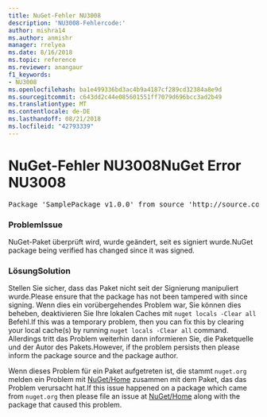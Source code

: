 ```yaml
---
title: NuGet-Fehler NU3008
description: 'NU3008-Fehlercode:'
author: mishra14
ms.author: anmishr
manager: rrelyea
ms.date: 8/16/2018
ms.topic: reference
ms.reviewer: anangaur
f1_keywords:
- NU3008
ms.openlocfilehash: ba1e499336bd3ac4b9a4187cf289cd32384a8e9d
ms.sourcegitcommit: c643dd2c44e085601551ff7079d696bcc3ad2b49
ms.translationtype: MT
ms.contentlocale: de-DE
ms.lasthandoff: 08/21/2018
ms.locfileid: "42793339"
---
```

# <a name="nuget-error-nu3008"></a><span data-ttu-id="fd42c-103">NuGet-Fehler NU3008</span><span class="sxs-lookup"><span data-stu-id="fd42c-103">NuGet Error NU3008</span></span>

<pre>Package 'SamplePackage v1.0.0' from source 'http://source.com/index.json': The package integrity check failed.</pre>

### <a name="issue"></a><span data-ttu-id="fd42c-104">Problem</span><span class="sxs-lookup"><span data-stu-id="fd42c-104">Issue</span></span>

<span data-ttu-id="fd42c-105">NuGet-Paket überprüft wird, wurde geändert, seit es signiert wurde.</span><span class="sxs-lookup"><span data-stu-id="fd42c-105">NuGet package being verified has changed since it was signed.</span></span>


### <a name="solution"></a><span data-ttu-id="fd42c-106">Lösung</span><span class="sxs-lookup"><span data-stu-id="fd42c-106">Solution</span></span>

<span data-ttu-id="fd42c-107">Stellen Sie sicher, dass das Paket nicht seit der Signierung manipuliert wurde.</span><span class="sxs-lookup"><span data-stu-id="fd42c-107">Please ensure that the package has not been tampered with since signing.</span></span> <span data-ttu-id="fd42c-108">Wenn dies ein vorübergehendes Problem war, Sie können dies beheben, deaktivieren Sie Ihre lokalen Caches mit `nuget locals -Clear all` Befehl.</span><span class="sxs-lookup"><span data-stu-id="fd42c-108">If this was a temporary problem, then you can fix this by clearing your local cache(s) by running `nuget locals -Clear all` command.</span></span> <span data-ttu-id="fd42c-109">Allerdings tritt das Problem weiterhin dann informieren Sie, die Paketquelle und der Autor des Pakets.</span><span class="sxs-lookup"><span data-stu-id="fd42c-109">However, if the problem persists then please inform the package source and the package author.</span></span>

<span data-ttu-id="fd42c-110">Wenn dieses Problem für ein Paket aufgetreten ist, die stammt `nuget.org` melden ein Problem mit [NuGet/Home](https://github.com/NuGet/Home/issues) zusammen mit dem Paket, das das Problem verursacht hat.</span><span class="sxs-lookup"><span data-stu-id="fd42c-110">If this issue happened on a package which came from `nuget.org` then please file an issue at [NuGet/Home](https://github.com/NuGet/Home/issues) along with the package that caused this problem.</span></span>


